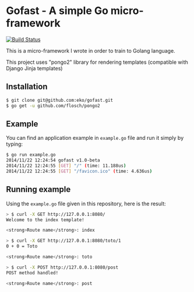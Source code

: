 Gofast - A simple Go micro-framework
====================================

[![Build Status](https://secure.travis-ci.org/eko/gofast.png?branch=master)](http://travis-ci.org/eko/gofast)

This is a micro-framework I wrote in order to train to Golang language.

This project uses "pongo2" library for rendering templates (compatible with Django Jinja templates)

Installation
------------

```bash
$ git clone git@github.com:eko/gofast.git
$ go get -u github.com/flosch/pongo2
```

Example
-------

You can find an application example in `example.go` file and run it simply by typing:

```bash
$ go run example.go
2014/11/22 12:24:54 gofast v1.0-beta
2014/11/22 12:24:55 [GET] "/" (time: 11.188us)
2014/11/22 12:24:55 [GET] "/favicon.ico" (time: 4.636us)
```

Running example
---------------

Using the `example.go` file given in this repository, here is the result:

```bash
> $ curl -X GET http://127.0.0.1:8080/
Welcome to the index template!

<strong>Route name</strong>: index

> $ curl -X GET http://127.0.0.1:8080/toto/1
0 + 0 = Toto

<strong>Route name</strong>: toto

> $ curl -X POST http://127.0.0.1:8080/post
POST method handled!

<strong>Route name</strong>: post
```